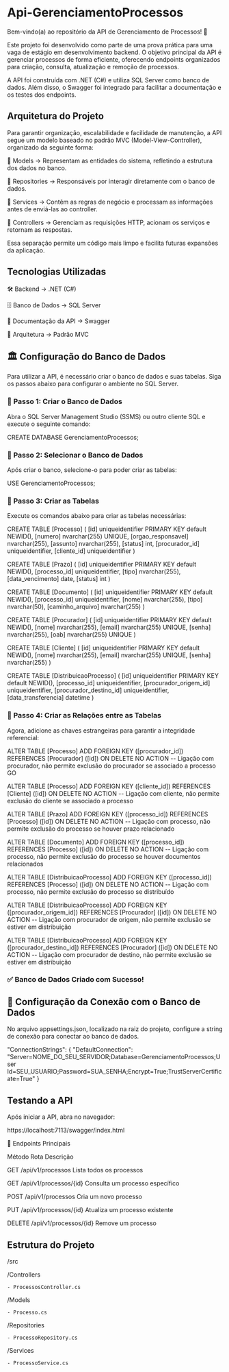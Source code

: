 # Api-GerenciamentoProcessos
Bem-vindo(a) ao repositório da API de Gerenciamento de Processos! 🚀

Este projeto foi desenvolvido como parte de uma prova prática para uma vaga de estágio em desenvolvimento backend. O objetivo principal da API é gerenciar processos de forma eficiente, oferecendo endpoints organizados para criação, consulta, atualização e remoção de processos.

A API foi construída com .NET (C#) e utiliza SQL Server como banco de dados. Além disso, o Swagger foi integrado para facilitar a documentação e os testes dos endpoints.

## Arquitetura do Projeto
Para garantir organização, escalabilidade e facilidade de manutenção, a API segue um modelo baseado no padrão MVC (Model-View-Controller), organizado da seguinte forma:

🔹 Models → Representam as entidades do sistema, refletindo a estrutura dos dados no banco.

🔹 Repositories → Responsáveis por interagir diretamente com o banco de dados.

🔹 Services → Contêm as regras de negócio e processam as informações antes de enviá-las ao controller.

🔹 Controllers → Gerenciam as requisições HTTP, acionam os serviços e retornam as respostas.

Essa separação permite um código mais limpo e facilita futuras expansões da aplicação.

## Tecnologias Utilizadas
🛠 Backend → .NET (C#)

🗄 Banco de Dados → SQL Server

📄 Documentação da API → Swagger

🎯 Arquitetura → Padrão MVC

## 🏛️ Configuração do Banco de Dados

Para utilizar a API, é necessário criar o banco de dados e suas tabelas. Siga os passos abaixo para configurar o ambiente no SQL Server.

### 📌 Passo 1: Criar o Banco de Dados

Abra o SQL Server Management Studio (SSMS) ou outro cliente SQL e execute o seguinte comando:

CREATE DATABASE GerenciamentoProcessos; 

### 📌 Passo 2: Selecionar o Banco de Dados

Após criar o banco, selecione-o para poder criar as tabelas:

USE GerenciamentoProcessos;

### 📌 Passo 3: Criar as Tabelas

Execute os comandos abaixo para criar as tabelas necessárias:

CREATE TABLE [Processo] (
  [id] uniqueidentifier PRIMARY KEY default NEWID(),
  [numero] nvarchar(255) UNIQUE,
  [orgao_responsavel] nvarchar(255),
  [assunto] nvarchar(255),
  [status] int,
  [procurador_id] uniqueidentifier,
  [cliente_id] uniqueidentifier
)

CREATE TABLE [Prazo] (
  [id] uniqueidentifier PRIMARY KEY default NEWID(),
  [processo_id] uniqueidentifier,
  [tipo] nvarchar(255),
  [data_vencimento] date,
  [status] int
)

CREATE TABLE [Documento] (
  [id] uniqueidentifier PRIMARY KEY default NEWID(),
  [processo_id] uniqueidentifier,
  [nome] nvarchar(255),
  [tipo] nvarchar(50),
  [caminho_arquivo] nvarchar(255)
)

CREATE TABLE [Procurador] (
  [id] uniqueidentifier PRIMARY KEY default NEWID(),
  [nome] nvarchar(255),
  [email] nvarchar(255) UNIQUE,
  [senha] nvarchar(255),
  [oab] nvarchar(255) UNIQUE
)

CREATE TABLE [Cliente] (
  [id] uniqueidentifier PRIMARY KEY default NEWID(),
  [nome] nvarchar(255),
  [email] nvarchar(255) UNIQUE,
  [senha] nvarchar(255)
)

CREATE TABLE [DistribuicaoProcesso] (
  [id] uniqueidentifier PRIMARY KEY default NEWID(),
  [processo_id] uniqueidentifier,
  [procurador_origem_id] uniqueidentifier,
  [procurador_destino_id] uniqueidentifier,
  [data_transferencia] datetime
)

### 📌 Passo 4: Criar as Relações entre as Tabelas

Agora, adicione as chaves estrangeiras para garantir a integridade referencial:

ALTER TABLE [Processo] 
  ADD FOREIGN KEY ([procurador_id]) REFERENCES [Procurador] ([id]) ON DELETE NO ACTION  -- Ligação com procurador, não permite exclusão do procurador se associado a processo
GO

ALTER TABLE [Processo] 
  ADD FOREIGN KEY ([cliente_id]) REFERENCES [Cliente] ([id]) ON DELETE NO ACTION  -- Ligação com cliente, não permite exclusão do cliente se associado a processo

ALTER TABLE [Prazo] 
  ADD FOREIGN KEY ([processo_id]) REFERENCES [Processo] ([id]) ON DELETE NO ACTION  -- Ligação com processo, não permite exclusão do processo se houver prazo relacionado

ALTER TABLE [Documento] 
  ADD FOREIGN KEY ([processo_id]) REFERENCES [Processo] ([id]) ON DELETE NO ACTION  -- Ligação com processo, não permite exclusão do processo se houver documentos relacionados

ALTER TABLE [DistribuicaoProcesso] 
  ADD FOREIGN KEY ([processo_id]) REFERENCES [Processo] ([id]) ON DELETE NO ACTION  -- Ligação com processo, não permite exclusão do processo se distribuído

ALTER TABLE [DistribuicaoProcesso] 
  ADD FOREIGN KEY ([procurador_origem_id]) REFERENCES [Procurador] ([id]) ON DELETE NO ACTION  -- Ligação com procurador de origem, não permite exclusão se estiver em distribuição

ALTER TABLE [DistribuicaoProcesso] 
  ADD FOREIGN KEY ([procurador_destino_id]) REFERENCES [Procurador] ([id]) ON DELETE NO ACTION  -- Ligação com procurador de destino, não permite exclusão se estiver em distribuição

### ✅ Banco de Dados Criado com Sucesso!

## 🔧 Configuração da Conexão com o Banco de Dados

No arquivo appsettings.json, localizado na raiz do projeto, configure a string de conexão para conectar ao banco de dados.

"ConnectionStrings": {
  "DefaultConnection": "Server=NOME_DO_SEU_SERVIDOR;Database=GerenciamentoProcessos;User Id=SEU_USUARIO;Password=SUA_SENHA;Encrypt=True;TrustServerCertificate=True"
}

## Testando a API

Após iniciar a API, abra no navegador:

https://localhost:7113/swagger/index.html

🔹 Endpoints Principais

Método	Rota	Descrição

GET	/api/v1/processos	Lista todos os processos

GET	/api/v1/processos/{id}	Consulta um processo específico

POST	/api/v1/processos	Cria um novo processo

PUT	/api/v1/processos/{id}	Atualiza um processo existente

DELETE	/api/v1/processos/{id}	Remove um processo

## Estrutura do Projeto

/src

  /Controllers
  
    - ProcessosController.cs
    
  /Models
  
    - Processo.cs
  /Repositories
  
    - ProcessoRepository.cs
  /Services
  
    - ProcessoService.cs

